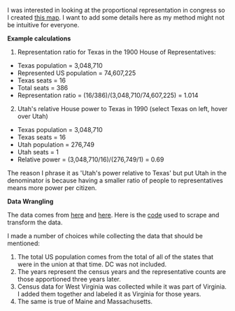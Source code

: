 I was interested in looking at the proportional representation in congress so I created [this map](https://public.tableau.com/views/CongressionalPowerMap/CongressionalPowerMap?:embed=y&:display_count=yes&publish=yes&:toolbar=no). I want to add some details here as my
method might not be intuitive for everyone.

**Example calculations**

1. Representation ratio for Texas in the 1900 House of Representatives: 
 + Texas population = 3,048,710
 + Represented US population = 74,607,225
 + Texas seats = 16
 + Total seats = 386
 + Representation ratio = (16/386)/(3,048,710/74,607,225) = 1.014

2. Utah's relative House power to Texas in 1990 (select Texas on left, hover over Utah)
 + Texas population = 3,048,710
 + Texas seats = 16
 + Utah population = 276,749
 + Utah seats = 1
 + Relative power = (3,048,710/16)/(276,749/1) = 0.69

The reason I phrase it as 'Utah's power relative to Texas' but put Utah in the denominator is because
having a smaller ratio of people to representatives means more power per citizen.

**Data Wrangling**

The data comes from [here](https://en.wikipedia.org/wiki/List_of_U.S._states_by_historical_population) and [here](https://en.wikipedia.org/wiki/United_States_congressional_apportionment). Here is the [code](https://github.com/svenhalvorson/RepMap/blob/master/scrape_clean.R) used to scrape and transform the data.

I made a number of choices while collecting the data that should be mentioned:

1. The total US population comes from the total of all of the states that were in the union at that time. DC was not included.
2. The years represent the census years and the representative counts are those apportioned three years later.
3. Census data for West Virginia was collected while it was part of Virginia. I added them together and labeled it as Virginia for those years.
4. The same is true of Maine and Massachusetts.
